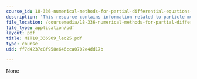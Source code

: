 ```yaml
---
course_id: 18-336-numerical-methods-for-partial-differential-equations-spring-2009
description: 'This resource contains information related to particle methods. '
file_location: /coursemedia/18-336-numerical-methods-for-partial-differential-equations-spring-2009/ff7d4237c8f958e646cca0702e4dd17b_MIT18_336S09_lec25.pdf
file_type: application/pdf
layout: pdf
title: MIT18_336S09_lec25.pdf
type: course
uid: ff7d4237c8f958e646cca0702e4dd17b

---
```

None